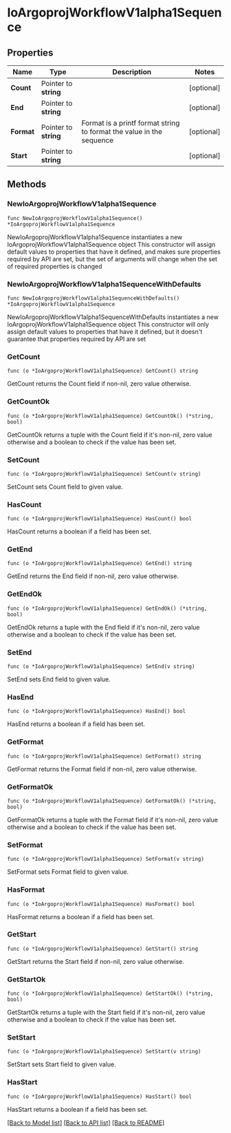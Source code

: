 # IoArgoprojWorkflowV1alpha1Sequence

## Properties

Name | Type | Description | Notes
------------ | ------------- | ------------- | -------------
**Count** | Pointer to **string** |  | [optional] 
**End** | Pointer to **string** |  | [optional] 
**Format** | Pointer to **string** | Format is a printf format string to format the value in the sequence | [optional] 
**Start** | Pointer to **string** |  | [optional] 

## Methods

### NewIoArgoprojWorkflowV1alpha1Sequence

`func NewIoArgoprojWorkflowV1alpha1Sequence() *IoArgoprojWorkflowV1alpha1Sequence`

NewIoArgoprojWorkflowV1alpha1Sequence instantiates a new IoArgoprojWorkflowV1alpha1Sequence object
This constructor will assign default values to properties that have it defined,
and makes sure properties required by API are set, but the set of arguments
will change when the set of required properties is changed

### NewIoArgoprojWorkflowV1alpha1SequenceWithDefaults

`func NewIoArgoprojWorkflowV1alpha1SequenceWithDefaults() *IoArgoprojWorkflowV1alpha1Sequence`

NewIoArgoprojWorkflowV1alpha1SequenceWithDefaults instantiates a new IoArgoprojWorkflowV1alpha1Sequence object
This constructor will only assign default values to properties that have it defined,
but it doesn't guarantee that properties required by API are set

### GetCount

`func (o *IoArgoprojWorkflowV1alpha1Sequence) GetCount() string`

GetCount returns the Count field if non-nil, zero value otherwise.

### GetCountOk

`func (o *IoArgoprojWorkflowV1alpha1Sequence) GetCountOk() (*string, bool)`

GetCountOk returns a tuple with the Count field if it's non-nil, zero value otherwise
and a boolean to check if the value has been set.

### SetCount

`func (o *IoArgoprojWorkflowV1alpha1Sequence) SetCount(v string)`

SetCount sets Count field to given value.

### HasCount

`func (o *IoArgoprojWorkflowV1alpha1Sequence) HasCount() bool`

HasCount returns a boolean if a field has been set.

### GetEnd

`func (o *IoArgoprojWorkflowV1alpha1Sequence) GetEnd() string`

GetEnd returns the End field if non-nil, zero value otherwise.

### GetEndOk

`func (o *IoArgoprojWorkflowV1alpha1Sequence) GetEndOk() (*string, bool)`

GetEndOk returns a tuple with the End field if it's non-nil, zero value otherwise
and a boolean to check if the value has been set.

### SetEnd

`func (o *IoArgoprojWorkflowV1alpha1Sequence) SetEnd(v string)`

SetEnd sets End field to given value.

### HasEnd

`func (o *IoArgoprojWorkflowV1alpha1Sequence) HasEnd() bool`

HasEnd returns a boolean if a field has been set.

### GetFormat

`func (o *IoArgoprojWorkflowV1alpha1Sequence) GetFormat() string`

GetFormat returns the Format field if non-nil, zero value otherwise.

### GetFormatOk

`func (o *IoArgoprojWorkflowV1alpha1Sequence) GetFormatOk() (*string, bool)`

GetFormatOk returns a tuple with the Format field if it's non-nil, zero value otherwise
and a boolean to check if the value has been set.

### SetFormat

`func (o *IoArgoprojWorkflowV1alpha1Sequence) SetFormat(v string)`

SetFormat sets Format field to given value.

### HasFormat

`func (o *IoArgoprojWorkflowV1alpha1Sequence) HasFormat() bool`

HasFormat returns a boolean if a field has been set.

### GetStart

`func (o *IoArgoprojWorkflowV1alpha1Sequence) GetStart() string`

GetStart returns the Start field if non-nil, zero value otherwise.

### GetStartOk

`func (o *IoArgoprojWorkflowV1alpha1Sequence) GetStartOk() (*string, bool)`

GetStartOk returns a tuple with the Start field if it's non-nil, zero value otherwise
and a boolean to check if the value has been set.

### SetStart

`func (o *IoArgoprojWorkflowV1alpha1Sequence) SetStart(v string)`

SetStart sets Start field to given value.

### HasStart

`func (o *IoArgoprojWorkflowV1alpha1Sequence) HasStart() bool`

HasStart returns a boolean if a field has been set.


[[Back to Model list]](../README.md#documentation-for-models) [[Back to API list]](../README.md#documentation-for-api-endpoints) [[Back to README]](../README.md)


